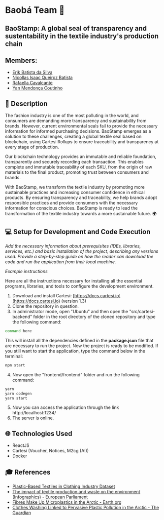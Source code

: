 # Baobá Team 🌳
## BaoStamp: A global seal of transparency and sustentability in the textile industry's production chain


## Members: 
- <a href="https://www.linkedin.com/in/erik-batista-da-silva-455612215/">Erik Batista da Silva</a>
- <a href="https://www.linkedin.com/in/nicollas-isaac/">Nicollas Isaac Queiroz Batista</a>
- <a href="https://www.linkedin.com/in/rafaella-bianca-cavalcante/">Rafaella Cavalcante</a> 
- <a href="https://www.linkedin.com/in/yan-m-coutinho/">Yan Mendonça Coutinho</a> 

## 📝 Description
The fashion industry is one of the most polluting in the world, and consumers are demanding more transparency and sustainability from brands. However, current environmental seals fail to provide the necessary information for informed purchasing decisions. BaoStamp emerges as a solution to these challenges, creating a global textile seal based on blockchain, using Cartesi Rollups to ensure traceability and transparency at every stage of production.

Our blockchain technology provides an immutable and reliable foundation, transparently and securely recording each transaction. This enables complete and immutable traceability of each SKU, from the origin of raw materials to the final product, promoting trust between consumers and brands.

With BaoStamp, we transform the textile industry by promoting more sustainable practices and increasing consumer confidence in ethical products. By ensuring transparency and traceability, we help brands adopt responsible practices and provide consumers with the necessary information for conscious choices. BaoStamp is ready to lead the transformation of the textile industry towards a more sustainable future. 🌍


## 💻 Setup for Development and Code Execution

*Add the necessary information about prerequisites (IDEs, libraries, services, etc.) and basic installation of the project, describing any versions used. Provide a step-by-step guide on how the reader can download the code and run the application from their local machine.*

*Example instructions*

Here are all the instructions necessary for installing all the essential programs, libraries, and tools to configure the development environment.

1. Download and install Cartesi: [https://docs.cartesi.io](https://docs.cartesi.io) (version 1.3)
2. Clone the repository in question.
3. In administrator mode, open "Ubuntu" and then open the "src/cartesi-backend" folder in the root directory of the cloned repository and type the following command:

```sh
command here
```

This will install all the dependencies defined in the <b>package.json</b> file that are necessary to run the project. Now the project is ready to be modified. If you still want to start the application, type the command below in the terminal:

```sh
npm start
```

4. Now open the "frontend/frontend" folder and run the following command:

```sh
yarn
yarn codegen
yarn start
```

5. Now you can access the application through the link http://localhost:1234/
6. The server is online.

## 🌐 Technologies Used

- ReactJS
- Cartesi (Voucher, Notices, M2cg (AI))
- Docker

## 🎓 References

- [Plastic-Based Textiles in Clothing Industry Dataset](https://www.kaggle.com/datasets/purohitgaurav/plastic-based-textiles-in-clothing-industry/data)
- [The impact of textile production and waste on the environment (Infographics) - European Parliament](https://www.europarl.europa.eu/topics/en/article/20201208STO93327/the-impact-of-textile-production-and-waste-on-the-environment-infographics#:~:text=Textile%20production%20is%20estimated%20to,up%20in%20the%20food%20chain)
- [Fibres Make Up Microplastics in the Arctic - Earth.org](https://earth.org/fibres-make-up-microplastics-in-the-arctic/)
- [Clothes Washing Linked to Pervasive Plastic Pollution in the Arctic - The Guardian](https://www.theguardian.com/environment/2021/jan/12/clothes-washing-linked-to-pervasive-plastic-pollution-in-the-arctic)

